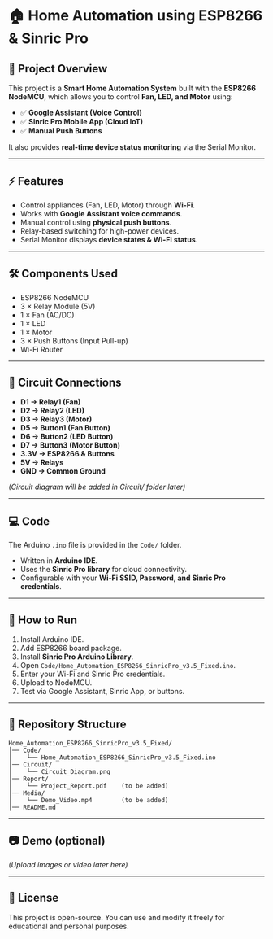 # 🏠 Home Automation using ESP8266 & Sinric Pro  

## 📌 Project Overview  
This project is a **Smart Home Automation System** built with the **ESP8266 NodeMCU**, which allows you to control **Fan, LED, and Motor** using:  
- ✅ **Google Assistant (Voice Control)**  
- ✅ **Sinric Pro Mobile App (Cloud IoT)**  
- ✅ **Manual Push Buttons**  

It also provides **real-time device status monitoring** via the Serial Monitor.  

---

## ⚡ Features  
- Control appliances (Fan, LED, Motor) through **Wi-Fi**.  
- Works with **Google Assistant voice commands**.  
- Manual control using **physical push buttons**.  
- Relay-based switching for high-power devices.  
- Serial Monitor displays **device states & Wi-Fi status**.  

---

## 🛠️ Components Used  
- ESP8266 NodeMCU  
- 3 × Relay Module (5V)  
- 1 × Fan (AC/DC)  
- 1 × LED  
- 1 × Motor  
- 3 × Push Buttons (Input Pull-up)  
- Wi-Fi Router  

---

## 🔌 Circuit Connections  
- **D1 → Relay1 (Fan)**  
- **D2 → Relay2 (LED)**  
- **D3 → Relay3 (Motor)**  
- **D5 → Button1 (Fan Button)**  
- **D6 → Button2 (LED Button)**  
- **D7 → Button3 (Motor Button)**  
- **3.3V → ESP8266 & Buttons**  
- **5V → Relays**  
- **GND → Common Ground**  

*(Circuit diagram will be added in Circuit/ folder later)*  

---

## 💻 Code  
The Arduino `.ino` file is provided in the `Code/` folder.  
- Written in **Arduino IDE**.  
- Uses the **Sinric Pro library** for cloud connectivity.  
- Configurable with your **Wi-Fi SSID, Password, and Sinric Pro credentials**.  

---

## 🚀 How to Run  
1. Install Arduino IDE.  
2. Add ESP8266 board package.  
3. Install **Sinric Pro Arduino Library**.  
4. Open `Code/Home_Automation_ESP8266_SinricPro_v3.5_Fixed.ino`.  
5. Enter your Wi-Fi and Sinric Pro credentials.  
6. Upload to NodeMCU.  
7. Test via Google Assistant, Sinric App, or buttons.  

---

## 📂 Repository Structure  
```
Home_Automation_ESP8266_SinricPro_v3.5_Fixed/
│── Code/
│    └── Home_Automation_ESP8266_SinricPro_v3.5_Fixed.ino
│── Circuit/
│    └── Circuit_Diagram.png   
│── Report/
│    └── Project_Report.pdf    (to be added)
│── Media/
│    └── Demo_Video.mp4        (to be added)
│── README.md
```

---

## 📷 Demo (optional)  
*(Upload images or video later here)*  

---

## 📜 License  
This project is open-source. You can use and modify it freely for educational and personal purposes.  
